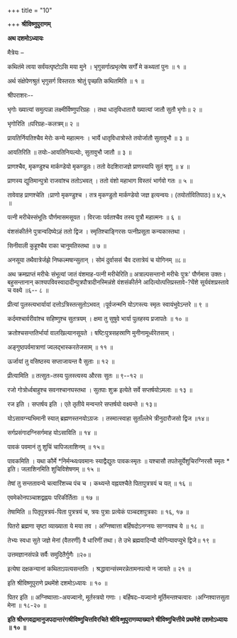 +++
title = "10"

+++
**श्रीविष्णुपुराणम्**

**अथ दशमोऽध्यायः**

मैत्रेयः –

कथितंमे त्वया सर्वंयत्पृष्टोऽसि मया मुने । भृगुसर्गात्प्रभृत्येष सर्गों मे कथ्यतां पुनः ॥ १ ॥

अर्थ संक्षेपेणश्रुतं भृगुसर्ग विस्तरतः श्रोतुं पृच्छति कथितमिति ॥ १ ॥

श्रीपराशरः--

भृगोः ख्यात्यां समुत्पन्ना लक्ष्मीर्विष्णुपरिग्रहः । तथा धातृविधातारौ ख्यात्यां जातौ सुतौ भृगोः॥ २ ॥

भृगोरिति ॥परिग्रहः-कलत्रम्॥ २ ॥

प्रायतिर्नियतिश्चैव मेरोः कन्ये महात्मनः । भार्ये धातृविधात्रोस्ते तयोर्जातौ सुतावुभौ ॥ ३ ॥

आयतिरिति ॥ तयोः-आयतिनियल्योः, सुतावुभौ जातौ ॥ ३ ॥

प्राणश्चैव, मृकण्डुश्च मार्कण्डेयो मृकण्डुतः। ततो वेदशिराजज्ञे प्राणस्यापि सुतं शृणु ॥ ४ ॥

प्राणस्य द्युतिमान्पुत्रो राजवांश्च ततोऽभवत् । ततो वंशो महाभाग विस्तरं भार्गवो गतः ॥ ५ ॥

तावेवाह प्राणश्चेति ।प्राणो मृकण्डुश्च । तत्र मृकण्डुतो मार्कण्डेयो जज्ञ इत्यन्वयः। (तयोर्तावितिपाठः)॥ ४,५ ॥

पत्नी मरीचेस्संभूतिः पौर्णमासमसूयत । विरजाः पर्वतश्चैव तस्य पुत्रौ महात्मनः ॥ ६ ॥

वंशसंकीर्तने पुत्रान्वदिष्येऽहं ततो द्विज । स्मृतिश्चाङ्गिरसः पत्नीप्रसूता कन्यकास्तथा ।

सिनीवाली कुहूश्चैव राका चानुमतिस्तथा ॥ ७ ॥

अनसूया तथैवात्रेर्जझे निष्कल्मषान्सुतान् । सोमं दुर्वाससं चैव दत्तात्रेयं च योगिनम् ॥८॥

अथ क्रमप्राप्तं मरीचेः संभूत्यां जातं वंशमाह-पत्नी मरीचेरिति॥ अत्राल्पसन्तानो मरीचेः पुत्रः' पौर्णमास उक्तः। बहुसन्तानान् काश्यपविवस्वादादीन्पुत्रपौत्रादीनस्मिन्नंशे वंशसंकीर्तने आदित्योत्पत्तिप्रस्तावे-?येंशे सूर्यवंशप्रस्तावे च वक्ष्ये ॥६-- ८ ॥

प्रीत्यां पुलस्त्यभार्यायां दत्तोऽत्रिस्तत्सुतोऽभवत् ।पूर्वजन्मनि योऽगस्त्यः स्मृतः स्वायंभुवेऽन्तरे ॥ ९ ॥

कर्दमश्चार्वरीवांश्च सहिष्णुश्च सुतत्रयम् । क्षमा तु सुषुवे भार्या पुलहस्य प्रजापतेः ॥ १० ॥

क्रतोश्चसन्ततिर्भार्या वालखिल्यानसूयते । षष्टिःपुत्रसहस्राणि मुनीनामूर्ध्वरेतसाम् ।

अङ्गुष्ठपर्वमात्राणां ज्वलद्भास्करतेजसाम् ॥ ११ ॥

ऊर्जायां तु वसिष्ठस्य सप्ताजायन्त वै सुताः ॥ १२ ॥

प्रीत्यामिति ॥ तत्सुतः-तस्य पुलस्त्यस्य औरसः सुतः ॥ ९--१२ ॥

रजो गोत्रोर्ध्वबाहुश्च सवनश्चानघस्तथा । सुतपाः शुक्र इत्येते सर्वे सप्तर्षयोऽमलाः ॥ १३ ॥

रज इति । सप्तर्षय इति । एते तृतीये मन्वन्तरे सप्तर्षयो वक्ष्यन्ते ॥ १३॥

योऽसावग्न्यभिमानी स्यात् ब्रह्मणस्तनयोऽग्रजः । तस्मात्स्वाहा सुताँल्लेभे त्रीनुदारौजसो द्विज ॥१४॥

सर्गप्रसंगादग्निसर्गमाह योऽसाविति ॥ १४ ॥

पावकं पवमानं तु शुचिं चापिजलाशिनम् ॥ १५॥

पावकमिति । यथा कौर्मे *निर्मन्थ्यःपवमानः स्याद्वैद्युतः पावकःस्मृतः ॥ यश्चासौ तपतेसूर्येशुचिरग्निरसौ स्मृतः * इति। जलाशिनमिति शुचिविशेषणम् ॥ १५ ॥

तेषां तु सन्ततावन्ये चत्वारिंशच्च पंच च । कथ्यन्ते वह्नयश्चैते पितापुत्रत्रयं च यत् ॥ १६ ॥

एवमेकोनपञ्चाशद्वह्नयः परिकीर्तिताः ॥ १७ ॥

तेषामिति ॥ पितृपुत्रत्रयं-पिता पुत्रत्रयं च, त्रयः पुत्राः प्रत्येकं पञ्चदशपुत्रकाः ॥ १६, १७ ॥

पितरो ब्रह्मणा सृष्टा व्याख्याता ये मया तव । अग्निष्वात्ता बर्हिषदोऽनग्नयः साग्नयश्च ये ॥ १८ ॥

तेभ्यः स्वधा सुते जज्ञे मेनां (वैतरणीं) वै धारिणीं तथा। ते उभे ब्रह्मवादिन्यौ योगिन्यावप्युभे द्विजे॥ १९ ॥

उत्तमज्ञानसंपन्ने सर्वैः समुदितैर्गुणैः ॥२०॥

इत्येषा दक्षकन्यानां कथिताऽपत्यसन्ततिः । श्रद्धावान्संस्मरन्नेतामनपत्यो न जायते ॥ २१ ॥

इति श्रीविष्णुपुराणे प्रथमेंशे दशमोऽध्यायः ॥ १० ॥

पितर इति ॥ अग्निष्वात्ताः-अयज्वानो, मूर्तस्त्रयो गणाः । बर्हिषदः–यज्वानो मूर्तिमन्तश्चत्वारः ।अग्निश्वात्तसुता मेना ॥ १८-२० ॥

**इति  श्रीभगवद्रामानुजपदान्तरंगश्रीविष्णुचित्तविरचिते श्रीवि*ष्णु*पुराणव्याख्याने श्रीविष्णुचित्तीये प्रथमेंशे दशमोऽध्यायः ॥ १० ॥**
